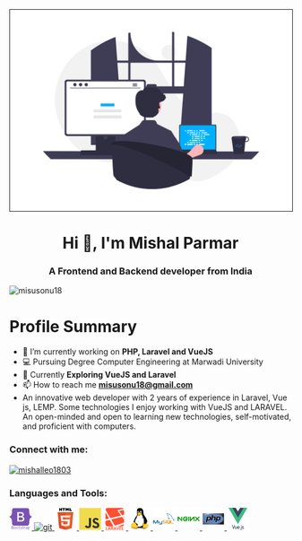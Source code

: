<div>
    <img src="programming.png" border="1" align="center" />
</div>

<h1 align="center">Hi 👋, I'm Mishal Parmar</h1>

<h3 align="center">A Frontend and Backend developer from India</h3>

<p align="left"> 
    <img src="https://komarev.com/ghpvc/?username=misusonu18&label=Profile%20views&color=0e75b6&style=flat" alt="misusonu18" /> </p>



# Profile Summary 

- 🔭 I’m currently working on **PHP, Laravel and VueJS**
- :computer: Pursuing Degree Computer Engineering at Marwadi University
- 🌱 Currently **Exploring VueJS and Laravel**
- 📫 How to reach me **misusonu18@gmail.com**
- An innovative web developer with 2 years of experience in Laravel, Vue js, LEMP. Some technologies I enjoy working with VueJS and LARAVEL. An open-minded and open to learning new technologies, self-motivated, and proficient with computers.

<h3 align="left">Connect with me:</h3>
<p align="left">
	<a href="https://twitter.com/mishalleo1803" target="blank">
        <img align="center" 
             src="https://raw.githubusercontent.com/rahuldkjain/github-profile-readme-generator/master/src/images/icons/Social/twitter.svg" 
             alt="mishalleo1803" 
             height="30" 
             width="40" 
        />
    </a>
</p>

<h3 align="left"> Languages and Tools: </h3>
<p align="left"> 
    <a href="https://getbootstrap.com" target="_blank" rel="noreferrer"> 
        <img src="https://raw.githubusercontent.com/devicons/devicon/master/icons/bootstrap/bootstrap-plain-wordmark.svg" 					alt="bootstrap" 
             width="40"
             height="40"
        /> 
    </a> 
    <a href="https://git-scm.com/" target="_blank" rel="noreferrer"> 
        <img src="https://www.vectorlogo.zone/logos/git-scm/git-scm-icon.svg" alt="git" width="40" height="40"/> 
    </a> 
    <a href="https://www.w3.org/html/" target="_blank" rel="noreferrer"> 
        <img src="https://raw.githubusercontent.com/devicons/devicon/master/icons/html5/html5-original-wordmark.svg" 
             alt="html5" 
             width="40" 
             height="40"
        /> 
    </a> 
    <a href="https://developer.mozilla.org/en-US/docs/Web/JavaScript" target="_blank" rel="noreferrer"> 
        <img src="https://raw.githubusercontent.com/devicons/devicon/master/icons/javascript/javascript-original.svg" 						alt="javascript" 
             width="40" 
             height="40"
        /> 
    </a> 
    <a href="https://laravel.com/" target="_blank" rel="noreferrer"> 
        <img src="https://raw.githubusercontent.com/devicons/devicon/master/icons/laravel/laravel-plain-wordmark.svg" 						alt="laravel" 
             width="40" 
             height="40"
        /> 
    </a> 
    <a href="https://www.linux.org/" target="_blank" rel="noreferrer"> 
        <img src="https://raw.githubusercontent.com/devicons/devicon/master/icons/linux/linux-original.svg" 
             alt="linux" 
             width="40" 
             height="40"
         /> 
    </a> 
    <a href="https://www.mysql.com/" target="_blank" rel="noreferrer"> 
        <img src="https://raw.githubusercontent.com/devicons/devicon/master/icons/mysql/mysql-original-wordmark.svg" 
             alt="mysql" 
             width="40" 
             height="40"
        /> 
    </a> 
    <a href="https://www.nginx.com" target="_blank" rel="noreferrer"> 
        <img src="https://raw.githubusercontent.com/devicons/devicon/master/icons/nginx/nginx-original.svg" 
             alt="nginx" 
             width="40" 
             height="40"
        /> 
    </a> 
    <a href="https://www.php.net" target="_blank" rel="noreferrer"> 
        <img src="https://raw.githubusercontent.com/devicons/devicon/master/icons/php/php-original.svg" 
             alt="php" 
             width="40" 
             height="40"
        /> 
    </a> 
    <a href="https://vuejs.org/" target="_blank" rel="noreferrer"> 
        <img src="https://raw.githubusercontent.com/devicons/devicon/master/icons/vuejs/vuejs-original-wordmark.svg" 
             alt="vuejs" 
             width="40" 
             height="40"
        /> 
    </a> 
</p>



